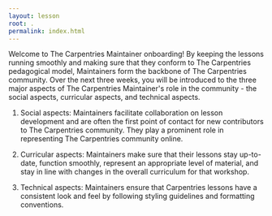 ```yaml
---
layout: lesson
root: .
permalink: index.html
---
```


Welcome to The Carpentries Maintainer onboarding! By keeping the
lessons running smoothly and making sure that they conform
to The Carpentries pedagogical model, Maintainers form the
backbone of The Carpentries community. Over the next three weeks, you will
be introduced to the three major aspects of The Carpentries
Maintainer's role in the community - the social aspects, curricular
aspects, and technical aspects.

1. Social aspects: Maintainers facilitate collaboration on lesson
development and are often the first point of contact
for new contributors to The Carpentries community. They play a
prominent role in representing The Carpentries community online.

2. Curricular aspects: Maintainers make sure that their lessons
stay up-to-date, function smoothly, represent an appropriate level of material, and
stay in line with changes in the overall curriculum for that workshop.

3. Technical aspects: Maintainers ensure that Carpentries lessons
have a consistent look and feel by following styling guidelines and
formatting conventions.
